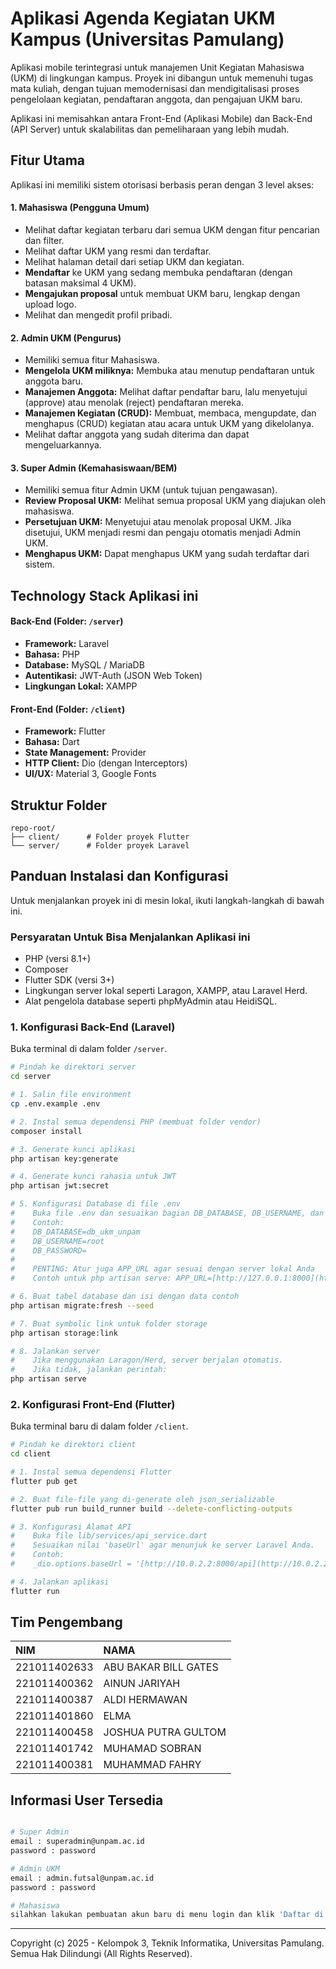 # Aplikasi Agenda Kegiatan UKM Kampus (Universitas Pamulang)

Aplikasi mobile terintegrasi untuk manajemen Unit Kegiatan Mahasiswa (UKM) di lingkungan kampus. Proyek ini dibangun untuk memenuhi tugas mata kuliah, dengan tujuan memodernisasi dan mendigitalisasi proses pengelolaan kegiatan, pendaftaran anggota, dan pengajuan UKM baru.

Aplikasi ini memisahkan antara Front-End (Aplikasi Mobile) dan Back-End (API Server) untuk skalabilitas dan pemeliharaan yang lebih mudah.

## Fitur Utama

Aplikasi ini memiliki sistem otorisasi berbasis peran dengan 3 level akses:

#### 1. Mahasiswa (Pengguna Umum)
* Melihat daftar kegiatan terbaru dari semua UKM dengan fitur pencarian dan filter.
* Melihat daftar UKM yang resmi dan terdaftar.
* Melihat halaman detail dari setiap UKM dan kegiatan.
* **Mendaftar** ke UKM yang sedang membuka pendaftaran (dengan batasan maksimal 4 UKM).
* **Mengajukan proposal** untuk membuat UKM baru, lengkap dengan upload logo.
* Melihat dan mengedit profil pribadi.

#### 2. Admin UKM (Pengurus)
* Memiliki semua fitur Mahasiswa.
* **Mengelola UKM miliknya:** Membuka atau menutup pendaftaran untuk anggota baru.
* **Manajemen Anggota:** Melihat daftar pendaftar baru, lalu menyetujui (approve) atau menolak (reject) pendaftaran mereka.
* **Manajemen Kegiatan (CRUD):** Membuat, membaca, mengupdate, dan menghapus (CRUD) kegiatan atau acara untuk UKM yang dikelolanya.
* Melihat daftar anggota yang sudah diterima dan dapat mengeluarkannya.

#### 3. Super Admin (Kemahasiswaan/BEM)
* Memiliki semua fitur Admin UKM (untuk tujuan pengawasan).
* **Review Proposal UKM:** Melihat semua proposal UKM yang diajukan oleh mahasiswa.
* **Persetujuan UKM:** Menyetujui atau menolak proposal UKM. Jika disetujui, UKM menjadi resmi dan pengaju otomatis menjadi Admin UKM.
* **Menghapus UKM:** Dapat menghapus UKM yang sudah terdaftar dari sistem.

## Technology Stack Aplikasi ini

#### **Back-End (Folder: `/server`)**
* **Framework:** Laravel
* **Bahasa:** PHP
* **Database:** MySQL / MariaDB
* **Autentikasi:** JWT-Auth (JSON Web Token)
* **Lingkungan Lokal:** XAMPP 

#### **Front-End (Folder: `/client`)**
* **Framework:** Flutter
* **Bahasa:** Dart
* **State Management:** Provider
* **HTTP Client:** Dio (dengan Interceptors)
* **UI/UX:** Material 3, Google Fonts

## Struktur Folder

```
repo-root/
├── client/      # Folder proyek Flutter
└── server/      # Folder proyek Laravel
```

## Panduan Instalasi dan Konfigurasi

Untuk menjalankan proyek ini di mesin lokal, ikuti langkah-langkah di bawah ini.

### Persyaratan Untuk Bisa Menjalankan Aplikasi ini
* PHP (versi 8.1+)
* Composer
* Flutter SDK (versi 3+)
* Lingkungan server lokal seperti Laragon, XAMPP, atau Laravel Herd.
* Alat pengelola database seperti phpMyAdmin atau HeidiSQL.

### 1. Konfigurasi Back-End (Laravel)

Buka terminal di dalam folder `/server`.

```bash
# Pindah ke direktori server
cd server

# 1. Salin file environment
cp .env.example .env

# 2. Instal semua dependensi PHP (membuat folder vendor)
composer install

# 3. Generate kunci aplikasi
php artisan key:generate

# 4. Generate kunci rahasia untuk JWT
php artisan jwt:secret

# 5. Konfigurasi Database di file .env
#    Buka file .env dan sesuaikan bagian DB_DATABASE, DB_USERNAME, dan DB_PASSWORD
#    Contoh:
#    DB_DATABASE=db_ukm_unpam
#    DB_USERNAME=root
#    DB_PASSWORD=
#    
#    PENTING: Atur juga APP_URL agar sesuai dengan server lokal Anda
#    Contoh untuk php artisan serve: APP_URL=[http://127.0.0.1:8000](http://127.0.0.1:8000)

# 6. Buat tabel database dan isi dengan data contoh
php artisan migrate:fresh --seed

# 7. Buat symbolic link untuk folder storage
php artisan storage:link

# 8. Jalankan server
#    Jika menggunakan Laragon/Herd, server berjalan otomatis.
#    Jika tidak, jalankan perintah:
php artisan serve
```

### 2. Konfigurasi Front-End (Flutter)

Buka terminal baru di dalam folder `/client`.

```bash
# Pindah ke direktori client
cd client

# 1. Instal semua dependensi Flutter
flutter pub get

# 2. Buat file-file yang di-generate oleh json_serializable
flutter pub run build_runner build --delete-conflicting-outputs

# 3. Konfigurasi Alamat API
#    Buka file lib/services/api_service.dart
#    Sesuaikan nilai 'baseUrl' agar menunjuk ke server Laravel Anda.
#    Contoh:
#    _dio.options.baseUrl = '[http://10.0.2.2:8000/api](http://10.0.2.2:8000/api)'; // Untuk Emulator Android & artisan serve

# 4. Jalankan aplikasi
flutter run
```

## Tim Pengembang

| NIM | NAMA |
| :--- | :--- |
| 221011402633 | ABU BAKAR BILL GATES |
| 221011400362 | AINUN JARIYAH |
| 221011400387 | ALDI HERMAWAN |
| 221011401860 | ELMA |
| 221011400458 | JOSHUA PUTRA GULTOM |
| 221011401742 | MUHAMAD SOBRAN |
| 221011400381 | MUHAMMAD FAHRY |

## Informasi User Tersedia

```bash

# Super Admin
email : superadmin@unpam.ac.id
password : password

# Admin UKM
email : admin.futsal@unpam.ac.id
password : password

# Mahasiswa
silahkan lakukan pembuatan akun baru di menu login dan klik 'Daftar di sini'

```

---
Copyright (c) 2025 - Kelompok 3, Teknik Informatika, Universitas Pamulang.
Semua Hak Dilindungi (All Rights Reserved).

